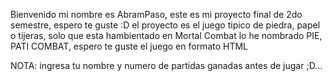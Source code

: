 Bienvenido mi nombre es AbramPaso, este es mi proyecto final de 2do semestre, espero te guste :D 
el proyecto es el juego tipico de piedra, papel o tijeras, solo que esta hambientado en Mortal Combat
lo he nombrado PIE, PATI COMBAT, espero te guste el juego en formato HTML

NOTA: ingresa tu nombre y numero de partidas ganadas antes de jugar ;D...
